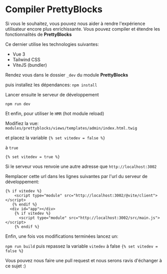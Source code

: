 # Compiler PrettyBlocks

Si vous le souhaitez, vous pouvez nous aider à rendre l'expérience utilisateur encore plus enrichissante. 
Vous pouvez compiler et étendre les fonctionnalités de **PrettyBlocks** 

Ce dernier utilise les technologies suivantes: 

- Vue 3 
- Tailwind CSS
- ViteJS (bundler)

Rendez vous dans le dossier `_dev` du module **PrettyBlocks** 

puis installez les dépendances: 
`npm install`

Lancer ensuite le serveur de développement

`npm run dev`

Et enfin, pour utiliser le `HMR` (hot module reload)

Modifiez la vue: `modules/prettyblocks/views/templates/admin/index.html.twig`

et placez la variable `{% set vitedev = false %}`

à `true`

`{% set vitedev = true %}`

Si le serveur vous renvoie une autre adresse que  `http://localhost:3002`

Remplacer cette url dans les lignes suivantes par l'url du serveur de développement:
```twig
{% if vitedev %}
    <script type="module" src="http://localhost:3002/@vite/client"></script> 
   {% endif %}
  <div id="app"></div>
    {% if vitedev %}
      <script type="module" src="http://localhost:3002/src/main.js"></script>
    {% endif %}
```

Enfin, une fois vos modifications terminées lancez un:

`npm run build` 
puis repassez la variable `vitedev` à false `{% set vitedev = false %}`

Vous pouvez nous faire une pull request et nous serons ravis d'échanger à ce sujet :) 

